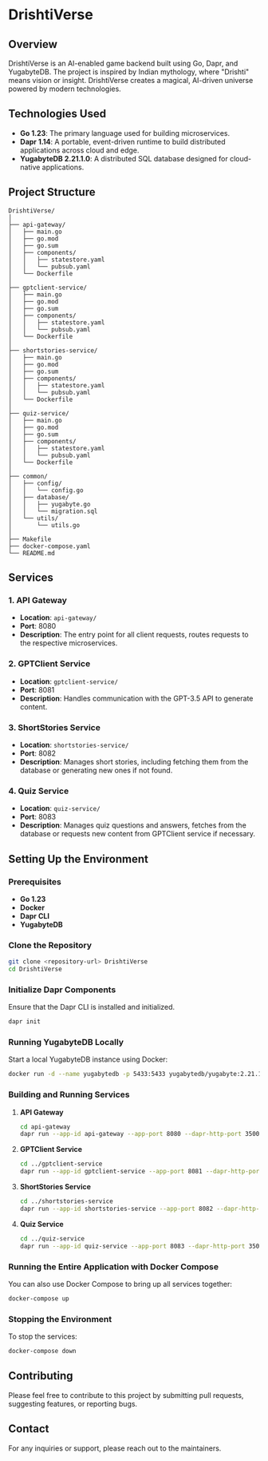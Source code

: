 
# DrishtiVerse

## Overview
DrishtiVerse is an AI-enabled game backend built using Go, Dapr, and YugabyteDB. The project is inspired by Indian mythology, where "Drishti" means vision or insight. DrishtiVerse creates a magical, AI-driven universe powered by modern technologies.

## Technologies Used
- **Go 1.23**: The primary language used for building microservices.
- **Dapr 1.14**: A portable, event-driven runtime to build distributed applications across cloud and edge.
- **YugabyteDB 2.21.1.0**: A distributed SQL database designed for cloud-native applications.

## Project Structure

```
DrishtiVerse/
│
├── api-gateway/
│   ├── main.go
│   ├── go.mod
│   ├── go.sum
│   ├── components/
│   │   ├── statestore.yaml
│   │   └── pubsub.yaml
│   └── Dockerfile
│
├── gptclient-service/
│   ├── main.go
│   ├── go.mod
│   ├── go.sum
│   ├── components/
│   │   ├── statestore.yaml
│   │   └── pubsub.yaml
│   └── Dockerfile
│
├── shortstories-service/
│   ├── main.go
│   ├── go.mod
│   ├── go.sum
│   ├── components/
│   │   ├── statestore.yaml
│   │   └── pubsub.yaml
│   └── Dockerfile
│
├── quiz-service/
│   ├── main.go
│   ├── go.mod
│   ├── go.sum
│   ├── components/
│   │   ├── statestore.yaml
│   │   └── pubsub.yaml
│   └── Dockerfile
│
├── common/
│   ├── config/
│   │   └── config.go
│   ├── database/
│   │   ├── yugabyte.go
│   │   └── migration.sql
│   └── utils/
│       └── utils.go
│
├── Makefile
├── docker-compose.yaml
└── README.md
```

## Services

### 1. API Gateway
- **Location**: `api-gateway/`
- **Port**: 8080
- **Description**: The entry point for all client requests, routes requests to the respective microservices.

### 2. GPTClient Service
- **Location**: `gptclient-service/`
- **Port**: 8081
- **Description**: Handles communication with the GPT-3.5 API to generate content.

### 3. ShortStories Service
- **Location**: `shortstories-service/`
- **Port**: 8082
- **Description**: Manages short stories, including fetching them from the database or generating new ones if not found.

### 4. Quiz Service
- **Location**: `quiz-service/`
- **Port**: 8083
- **Description**: Manages quiz questions and answers, fetches from the database or requests new content from GPTClient service if necessary.

## Setting Up the Environment

### Prerequisites
- **Go 1.23**
- **Docker**
- **Dapr CLI**
- **YugabyteDB**

### Clone the Repository
```bash
git clone <repository-url> DrishtiVerse
cd DrishtiVerse
```

### Initialize Dapr Components
Ensure that the Dapr CLI is installed and initialized.

```bash
dapr init
```

### Running YugabyteDB Locally
Start a local YugabyteDB instance using Docker:

```bash
docker run -d --name yugabytedb -p 5433:5433 yugabytedb/yugabyte:2.21.1.0-b20 bin/yugabyted start --daemon=false
```

### Building and Running Services

1. **API Gateway**
   ```bash
   cd api-gateway
   dapr run --app-id api-gateway --app-port 8080 --dapr-http-port 3500 go run main.go
   ```

2. **GPTClient Service**
   ```bash
   cd ../gptclient-service
   dapr run --app-id gptclient-service --app-port 8081 --dapr-http-port 3501 go run main.go
   ```

3. **ShortStories Service**
   ```bash
   cd ../shortstories-service
   dapr run --app-id shortstories-service --app-port 8082 --dapr-http-port 3502 go run main.go
   ```

4. **Quiz Service**
   ```bash
   cd ../quiz-service
   dapr run --app-id quiz-service --app-port 8083 --dapr-http-port 3503 go run main.go
   ```

### Running the Entire Application with Docker Compose
You can also use Docker Compose to bring up all services together:

```bash
docker-compose up
```

### Stopping the Environment
To stop the services:

```bash
docker-compose down
```

## Contributing
Please feel free to contribute to this project by submitting pull requests, suggesting features, or reporting bugs.

## Contact
For any inquiries or support, please reach out to the maintainers.
